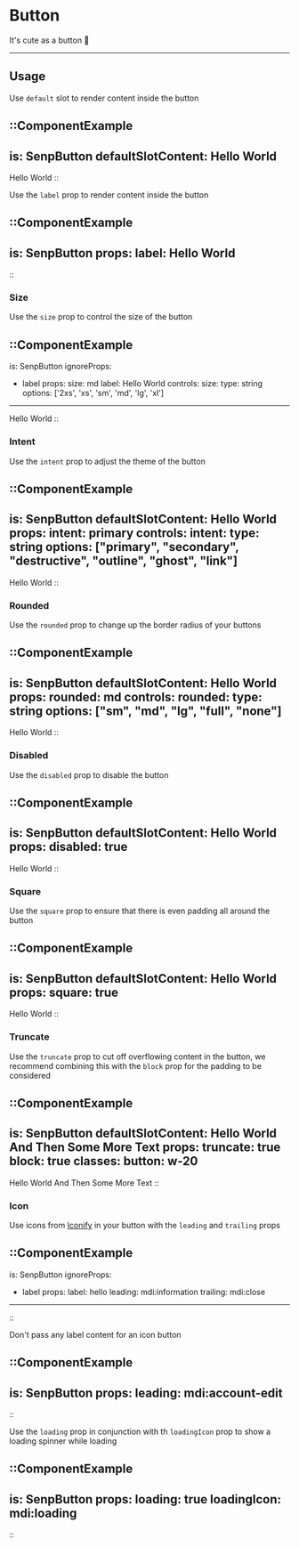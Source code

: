 # Button

It's cute as a button 🥰

---

## Usage

Use `default` slot to render content inside the button

::ComponentExample
---
is: SenpButton
defaultSlotContent: Hello World
---
Hello World
::

Use the `label` prop to render content inside the button

::ComponentExample
---
is: SenpButton
props:
  label: Hello World
---
::

### Size

Use the `size` prop to control the size of the button

::ComponentExample
---
is: SenpButton
ignoreProps:
- label
props:
  size: md
  label: Hello World
controls:
  size:
    type: string
    options: ['2xs', 'xs', 'sm', 'md', 'lg', 'xl']
---
Hello World
::

### Intent

Use the `intent` prop to adjust the theme of the button

::ComponentExample
---
is: SenpButton
defaultSlotContent: Hello World
props:
  intent: primary
controls:
  intent:
    type: string
    options: ["primary", "secondary", "destructive", "outline", "ghost", "link"]
---
Hello World
::

### Rounded

Use the `rounded` prop to change up the border radius of your buttons

::ComponentExample
---
is: SenpButton
defaultSlotContent: Hello World
props:
  rounded: md
controls:
  rounded:
    type: string
    options: ["sm", "md", "lg", "full", "none"]
---
Hello World
::

### Disabled

Use the `disabled` prop to disable the button

::ComponentExample
---
is: SenpButton
defaultSlotContent: Hello World
props:
  disabled: true
---
Hello World
::

### Square

Use the `square` prop to ensure that there is even padding all around the button

::ComponentExample
---
is: SenpButton
defaultSlotContent: Hello World
props:
  square: true
---
Hello World
::

### Truncate

Use the `truncate` prop to cut off overflowing content in the button, we recommend combining this with the `block` prop for the padding to be considered

::ComponentExample
---
is: SenpButton
defaultSlotContent: Hello World And Then Some More Text
props:
  truncate: true
  block: true
  classes:
    button: w-20
---
Hello World And Then Some More Text
::

### Icon

Use icons from [Iconify](https://icones.js.org/) in your button with the `leading` and `trailing` props

::ComponentExample
---
is: SenpButton
ignoreProps:
- label
props:
  label: hello
  leading: mdi:information
  trailing: mdi:close
---
::

Don't pass any label content for an icon button

::ComponentExample
---
is: SenpButton
props:
  leading: mdi:account-edit
---
::

Use the `loading` prop in conjunction with th `loadingIcon` prop to show a loading spinner while loading


::ComponentExample
---
is: SenpButton
props:
  loading: true
  loadingIcon: mdi:loading
---
::